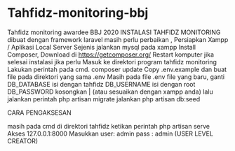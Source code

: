 # Tahfidz-monitoring-bbj
Tahfidz monitoring awardee BBJ 2020
INSTALASI TAHFIDZ MONITORING
dibuat dengan framework laravel
masih perlu perbaikan ,
Persiapkan Xampp / Aplikasi Local Server Sejenis
jalankan mysql pada xampp
Install Composer, Download di https://getcomposer.org/
Restart komputer jika selesai instalasi jika perlu
Masuk ke direktori program tahfidz monitoring
Lakukan perintah pada cmd. composer update
Copy .env.example dan buat file pada direktori yang sama .env
Masih pada file .env file yang baru, ganti DB_DATABASE isi dengan tahfidz DB_USERNAME isi dengan root DB_PASSWORD kosongkan | (atau sesuaikan dengan xampp anda)
lalu jalankan perintah php artisan migrate
jalankan php artisan db:seed

CARA PENGAKSESAN

masih pada cmd di direktori tahfidz ketikan perintah php artisan serve
Akses 127.0.0.1:8000
Masukkan user: admin
pass : admin
(USER LEVEL CREATOR)

